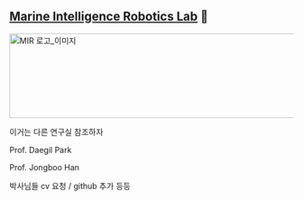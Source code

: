 ## [Marine Intelligence Robotics Lab]([url](https://www.mirlab.co.kr)) 🦑

<img width="768" height="150" alt="MIR 로고_이미지" src="https://github.com/user-attachments/assets/a56cc007-2a18-4dd8-aa28-8fb693c76896" />

이거는 다른 연구실 참조하자

Prof. Daegil Park

Prof. Jongboo Han

박사님들 cv 요청 / github 추가 등등
